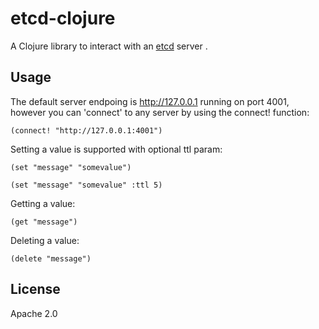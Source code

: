 # etcd-clojure

A Clojure library to interact with an [etcd](https://github.com/coreos/etcd) server .

## Usage

The default server endpoing is http://127.0.0.1 running on port 4001, however you can 'connect' to any server by using the connect! function:

	(connect! "http://127.0.0.1:4001")

Setting a value is supported with optional ttl param:

	(set "message" "somevalue")

	(set "message" "somevalue" :ttl 5)

Getting a value:

	(get "message")

Deleting a value:

	(delete "message")

## License

Apache 2.0
